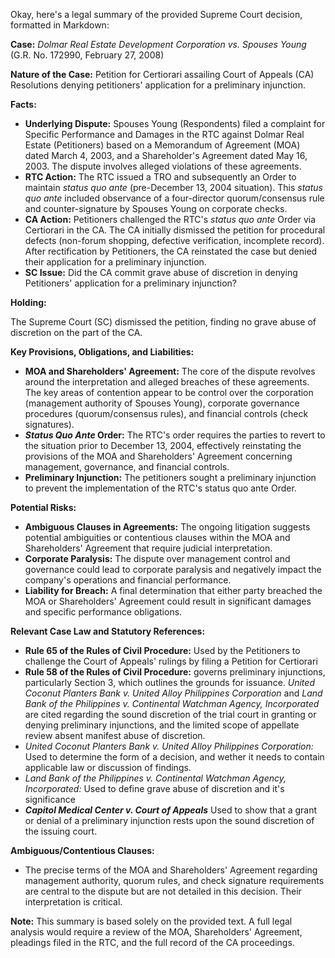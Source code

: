 Okay, here's a legal summary of the provided Supreme Court decision, formatted in Markdown:

**Case:** *Dolmar Real Estate Development Corporation vs. Spouses Young* (G.R. No. 172990, February 27, 2008)

**Nature of the Case:** Petition for Certiorari assailing Court of Appeals (CA) Resolutions denying petitioners' application for a preliminary injunction.

**Facts:**

*   **Underlying Dispute:** Spouses Young (Respondents) filed a complaint for Specific Performance and Damages in the RTC against Dolmar Real Estate (Petitioners) based on a Memorandum of Agreement (MOA) dated March 4, 2003, and a Shareholder's Agreement dated May 16, 2003. The dispute involves alleged violations of these agreements.
*   **RTC Action:** The RTC issued a TRO and subsequently an Order to maintain *status quo ante* (pre-December 13, 2004 situation). This *status quo ante* included observance of a four-director quorum/consensus rule and counter-signature by Spouses Young on corporate checks.
*   **CA Action:** Petitioners challenged the RTC's *status quo ante* Order via Certiorari in the CA. The CA initially dismissed the petition for procedural defects (non-forum shopping, defective verification, incomplete record). After rectification by Petitioners, the CA reinstated the case but denied their application for a preliminary injunction.
*   **SC Issue:** Did the CA commit grave abuse of discretion in denying Petitioners' application for a preliminary injunction?

**Holding:**

The Supreme Court (SC) dismissed the petition, finding no grave abuse of discretion on the part of the CA.

**Key Provisions, Obligations, and Liabilities:**

*   **MOA and Shareholders' Agreement:** The core of the dispute revolves around the interpretation and alleged breaches of these agreements. The key areas of contention appear to be control over the corporation (management authority of Spouses Young), corporate governance procedures (quorum/consensus rules), and financial controls (check signatures).
*   ***Status Quo Ante* Order:** The RTC's order requires the parties to revert to the situation prior to December 13, 2004, effectively reinstating the provisions of the MOA and Shareholders' Agreement concerning management, governance, and financial controls.
*   **Preliminary Injunction:** The petitioners sought a preliminary injunction to prevent the implementation of the RTC's status quo ante Order.

**Potential Risks:**

*   **Ambiguous Clauses in Agreements:** The ongoing litigation suggests potential ambiguities or contentious clauses within the MOA and Shareholders' Agreement that require judicial interpretation.
*   **Corporate Paralysis:** The dispute over management control and governance could lead to corporate paralysis and negatively impact the company's operations and financial performance.
*   **Liability for Breach:** A final determination that either party breached the MOA or Shareholders' Agreement could result in significant damages and specific performance obligations.

**Relevant Case Law and Statutory References:**

*   **Rule 65 of the Rules of Civil Procedure:** Used by the Petitioners to challenge the Court of Appeals' rulings by filing a Petition for Certiorari
*   **Rule 58 of the Rules of Civil Procedure:** governs preliminary injunctions, particularly Section 3, which outlines the grounds for issuance.  *United Coconut Planters Bank v. United Alloy Philippines Corporation* and *Land Bank of the Philippines v. Continental Watchman Agency, Incorporated* are cited regarding the sound discretion of the trial court in granting or denying preliminary injunctions, and the limited scope of appellate review absent manifest abuse of discretion.
*   *United Coconut Planters Bank v. United Alloy Philippines Corporation:* Used to determine the form of a decision, and wether it needs to contain applicable law or discussion of findings.
*   *Land Bank of the Philippines v. Continental Watchman Agency, Incorporated:* Used to define grave abuse of discretion and it's significance
*   ***Capitol Medical Center v. Court of Appeals*** Used to show that a grant or denial of a preliminary injunction rests upon the sound discretion of the issuing court.

**Ambiguous/Contentious Clauses:**

*   The precise terms of the MOA and Shareholders' Agreement regarding management authority, quorum rules, and check signature requirements are central to the dispute but are not detailed in this decision. Their interpretation is critical.

**Note:** This summary is based solely on the provided text. A full legal analysis would require a review of the MOA, Shareholders' Agreement, pleadings filed in the RTC, and the full record of the CA proceedings.
